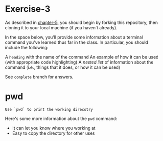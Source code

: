 # Exercise-3

As described in [chapter-5](https://info201-s17.github.io/book/introduction-to-git-and-github.html), you should begin by forking this repository, then cloning it to your local machine (if you haven't already).

In the space below, you'll provide some information about a terminal command you've learned thus far in the class. In particular, you should include the following:

A `heading` with the name of the command
An example of how it can be used (with appropriate code highlighting)
A _nested list_ of information about the command (i.e., things that it does, or how it can be used)

See `complete` branch for answers.



# pwd

```
Use `pwd` to print the working direcotry
```

Here's some more information about the `pwd` command:

<ul>
	<li>It can let you know where you working at</li>
	<li>Easy to copy the directory for other uses</li>
</ul>
